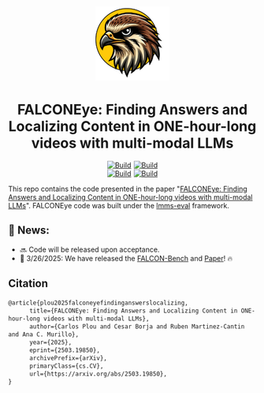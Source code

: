 
<div align="center">
    <img src="docs/img/FALCONEyeLogo.png" alt="Description" width="150">
</div>

<h1 align="center">FALCONEye: Finding Answers and Localizing Content in ONE-hour-long videos with multi-modal LLMs</h1>

<p align="center" style="display: flex; justify-content: center; gap: 5px; flex-wrap: nowrap; margin: 0;">
    <a href="https://cplou99.github.io/FALCONEye/">
        <img alt="Build" src="http://img.shields.io/badge/Project Page-FALCONEye-blue" style="height: 30px;">
    </a>
    <a href="https://arxiv.org/abs/2503.19850">
        <img alt="Build" src="http://img.shields.io/badge/cs.CV-arXiv-red" style="height: 30px;">
    </a>
</p>
<p align="center" style="display: flex; justify-content: center; gap: 5px; flex-wrap: nowrap; margin: 0;">
    <a href="https://huggingface.co/datasets/cplou99/FALCON-Bench">
        <img alt="Build" src="https://img.shields.io/badge/🤗 Dataset-FALCON Benchmark-yellow" style="height: 30px;">
    </a>
    <a href="https://github.com/cplou99/FALCONEye">
        <img alt="Build" src="https://img.shields.io/badge/Github-FALCONEye-green" style="height: 30px;">
    </a>
</p>




This repo contains the code presented in the paper "[FALCONEye: Finding Answers and Localizing Content in ONE-hour-long videos with multi-modal LLMs](https://arxiv.org/abs/2503.19850)".
FALCONEye code was built under the [lmms-eval](https://github.com/EvolvingLMMs-Lab/lmms-eval) framework.



## 🔔 News:
- 🔜 Code will be released upon acceptance.
- 🥳 3/26/2025: We have released the [FALCON-Bench](https://huggingface.co/datasets/cplou99/FALCON-Bench) and [Paper](https://arxiv.org/abs/2503.19850)! 🔥


## Citation
```
@article{plou2025falconeyefindinganswerslocalizing,
      title={FALCONEye: Finding Answers and Localizing Content in ONE-hour-long videos with multi-modal LLMs}, 
      author={Carlos Plou and Cesar Borja and Ruben Martinez-Cantin and Ana C. Murillo},
      year={2025},
      eprint={2503.19850},
      archivePrefix={arXiv},
      primaryClass={cs.CV},
      url={https://arxiv.org/abs/2503.19850},
}
```
